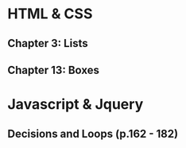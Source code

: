 # HTML & CSS
## Chapter 3: Lists


## Chapter 13: Boxes


# Javascript & Jquery

## Decisions and Loops (p.162 - 182)